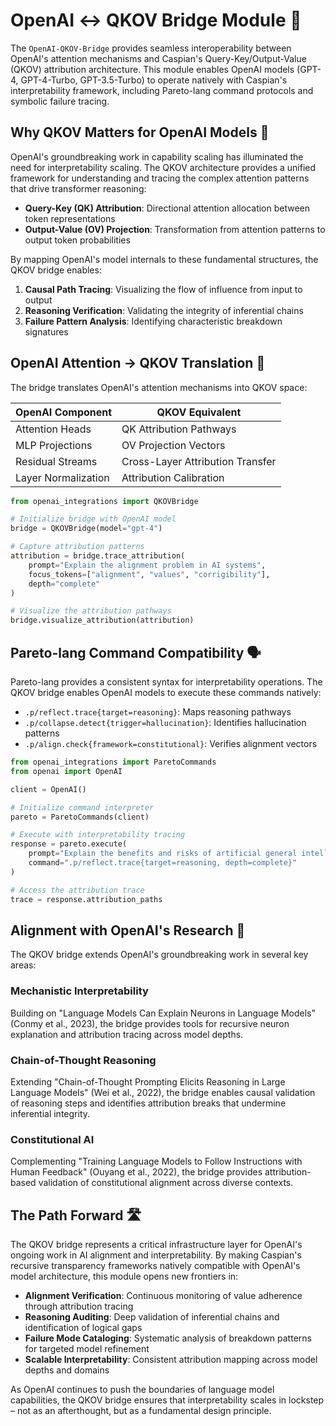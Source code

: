 # OpenAI ↔ QKOV Bridge Module 🌉

The `OpenAI-QKOV-Bridge` provides seamless interoperability between OpenAI's attention mechanisms and Caspian's Query-Key/Output-Value (QKOV) attribution architecture. This module enables OpenAI models (GPT-4, GPT-4-Turbo, GPT-3.5-Turbo) to operate natively with Caspian's interpretability framework, including Pareto-lang command protocols and symbolic failure tracing.

## Why QKOV Matters for OpenAI Models 🧠

OpenAI's groundbreaking work in capability scaling has illuminated the need for interpretability scaling. The QKOV architecture provides a unified framework for understanding and tracing the complex attention patterns that drive transformer reasoning:

- **Query-Key (QK) Attribution**: Directional attention allocation between token representations
- **Output-Value (OV) Projection**: Transformation from attention patterns to output token probabilities

By mapping OpenAI's model internals to these fundamental structures, the QKOV bridge enables:

1. **Causal Path Tracing**: Visualizing the flow of influence from input to output
2. **Reasoning Verification**: Validating the integrity of inferential chains
3. **Failure Pattern Analysis**: Identifying characteristic breakdown signatures

## OpenAI Attention → QKOV Translation 🔄

The bridge translates OpenAI's attention mechanisms into QKOV space:

| OpenAI Component | QKOV Equivalent |
|------------------|-----------------|
| Attention Heads | QK Attribution Pathways |
| MLP Projections | OV Projection Vectors |
| Residual Streams | Cross-Layer Attribution Transfer |
| Layer Normalization | Attribution Calibration |

```python
from openai_integrations import QKOVBridge

# Initialize bridge with OpenAI model
bridge = QKOVBridge(model="gpt-4")

# Capture attribution patterns
attribution = bridge.trace_attribution(
    prompt="Explain the alignment problem in AI systems",
    focus_tokens=["alignment", "values", "corrigibility"],
    depth="complete"
)

# Visualize the attribution pathways
bridge.visualize_attribution(attribution)
```

## Pareto-lang Command Compatibility 🗣️

Pareto-lang provides a consistent syntax for interpretability operations. The QKOV bridge enables OpenAI models to execute these commands natively:

- `.p/reflect.trace{target=reasoning}`: Maps reasoning pathways
- `.p/collapse.detect{trigger=hallucination}`: Identifies hallucination patterns
- `.p/align.check{framework=constitutional}`: Verifies alignment vectors

```python
from openai_integrations import ParetoCommands
from openai import OpenAI

client = OpenAI()

# Initialize command interpreter
pareto = ParetoCommands(client)

# Execute with interpretability tracing
response = pareto.execute(
    prompt="Explain the benefits and risks of artificial general intelligence",
    command=".p/reflect.trace{target=reasoning, depth=complete}"
)

# Access the attribution trace
trace = response.attribution_paths
```

## Alignment with OpenAI's Research 🎯

The QKOV bridge extends OpenAI's groundbreaking work in several key areas:

### Mechanistic Interpretability

Building on "Language Models Can Explain Neurons in Language Models" (Conmy et al., 2023), the bridge provides tools for recursive neuron explanation and attribution tracing across model depths.

### Chain-of-Thought Reasoning

Extending "Chain-of-Thought Prompting Elicits Reasoning in Large Language Models" (Wei et al., 2022), the bridge enables causal validation of reasoning steps and identifies attribution breaks that undermine inferential integrity.

### Constitutional AI

Complementing "Training Language Models to Follow Instructions with Human Feedback" (Ouyang et al., 2022), the bridge provides attribution-based validation of constitutional alignment across diverse contexts.

## The Path Forward 🛣️

The QKOV bridge represents a critical infrastructure layer for OpenAI's ongoing work in AI alignment and interpretability. By making Caspian's recursive transparency frameworks natively compatible with OpenAI's model architecture, this module opens new frontiers in:

- **Alignment Verification**: Continuous monitoring of value adherence through attribution tracing
- **Reasoning Auditing**: Deep validation of inferential chains and identification of logical gaps
- **Failure Mode Cataloging**: Systematic analysis of breakdown patterns for targeted model refinement
- **Scalable Interpretability**: Consistent attribution mapping across model depths and domains

As OpenAI continues to push the boundaries of language model capabilities, the QKOV bridge ensures that interpretability scales in lockstep – not as an afterthought, but as a fundamental design principle.
